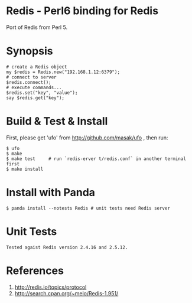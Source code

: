 # Redis - Perl6 binding for Redis

Port of Redis from Perl 5.

Synopsis
========

    # create a Redis object
    my $redis = Redis.new("192.168.1.12:6379");
    # connect to server
    $redis.connect();
    # execute commands...
    $redis.set("key", "value");
    say $redis.get("key");

Build & Test & Install
======================
    
First, please get 'ufo' from <http://github.com/masak/ufo> , then run:

    $ ufo
    $ make
    $ make test     # run `redis-erver t/redis.conf` in another terminal first
    $ make install

Install with Panda
==================

    $ panda install --notests Redis # unit tests need Redis server

Unit Tests
==========

    Tested agaist Redis version 2.4.16 and 2.5.12.
    
References
==========

1. http://redis.io/topics/protocol
2. http://search.cpan.org/~melo/Redis-1.951/
